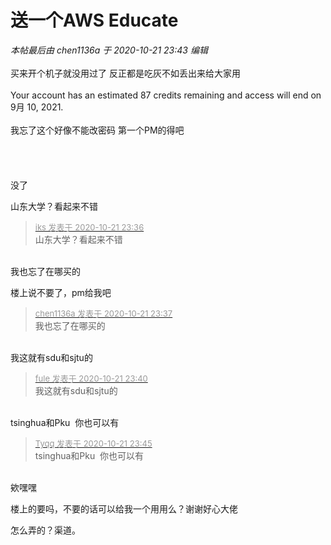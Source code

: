 # 送一个AWS Educate


<i class="pstatus"> 本帖最后由 chen1136a 于 2020-10-21 23:43 编辑 </i><br />
<br />
买来开个机子就没用过了 反正都是吃灰不如丢出来给大家用<br />
<br />
Your account has an estimated 87 credits remaining and access will end on 9月 10, 2021.<br />
<br />
我忘了这个好像不能改密码 第一个PM的得吧<br />
<br />
<br />
<br />
<br />
没了

山东大学？看起来不错

<div class="quote"><blockquote><font size="2"><a href="https://www.hostloc.com/forum.php?mod=redirect&amp;goto=findpost&amp;pid=9333909&amp;ptid=756977" target="_blank"><font color="#999999">iks 发表于 2020-10-21 23:36</font></a></font><br />
山东大学？看起来不错</blockquote></div><br />
我也忘了在哪买的

楼上说不要了，pm给我吧<img src="static/image/smiley/default/lol.gif" smilieid="12" border="0" alt="" />

<div class="quote"><blockquote><font size="2"><a href="https://www.hostloc.com/forum.php?mod=redirect&amp;goto=findpost&amp;pid=9333912&amp;ptid=756977" target="_blank"><font color="#999999">chen1136a 发表于 2020-10-21 23:37</font></a></font><br />
我也忘了在哪买的</blockquote></div><br />
<img src="static/image/smiley/default/lol.gif" smilieid="12" border="0" alt="" />我这就有sdu和sjtu的

<div class="quote"><blockquote><font size="2"><a href="https://www.hostloc.com/forum.php?mod=redirect&amp;goto=findpost&amp;pid=9333924&amp;ptid=756977" target="_blank"><font color="#999999">fule 发表于 2020-10-21 23:40</font></a></font><br />
我这就有sdu和sjtu的</blockquote></div><br />
tsinghua和Pku&nbsp;&nbsp;你也可以有

<div class="quote"><blockquote><font size="2"><a href="https://www.hostloc.com/forum.php?mod=redirect&amp;goto=findpost&amp;pid=9333955&amp;ptid=756977" target="_blank"><font color="#999999">Tyqq 发表于 2020-10-21 23:45</font></a></font><br />
tsinghua和Pku&nbsp;&nbsp;你也可以有</blockquote></div><br />
<img src="static/image/smiley/yct/011.gif" smilieid="33" border="0" alt="" />欸嘿嘿

楼上的要吗，不要的话可以给我一个用用么？谢谢好心大佬

怎么弄的？渠道。
